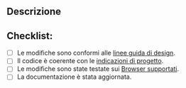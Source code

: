 <!--- IMPORTANTE: Rivedi [come contribuire](../CONTRIBUTING.md) nel caso tu non l'abbia già fatto. -->

<!--- Inserisci una sintesi delle modifiche nel titolo qui sopra -->

## Descrizione
<!--- Descrivi le modifiche in dettaglio -->
<!--- Se necessario, aggiungi "Fixes #XX" per chiudere automaticamente la issue indicata in caso di approvazione. -->

## Checklist:
<!--- Controlla i punti seguenti, e inserisci una `x` nei campi d'interesse. -->
- [ ] Le modifiche sono conformi alle [linee guida di design](https://design-italia.readthedocs.io/it/stable/index.html).
- [ ] Il codice è coerente con le [indicazioni di progetto](https://italia.github.io/bootstrap-italia/docs/come-iniziare/).
- [ ] Le modifiche sono state testate sui [Browser supportati](https://getbootstrap.com/docs/4.0/getting-started/browsers-devices/).
- [ ] La documentazione è stata aggiornata.

<!-- Se qualcosa non è chiaro, contattaci sullo [Slack di Developers Italia](https://developersitalia.slack.com/messages/C7VPAUVB3)! -->
